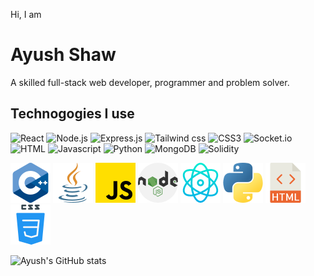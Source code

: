 Hi, I am 
# Ayush Shaw

A skilled full-stack web developer, programmer and problem solver.

## Technogogies I use

![React](https://img.shields.io/badge/React-334155?style=for-the-badge&logo=react&logoColor=61DAFB)
![Node.js](https://img.shields.io/badge/Node.js-374151?style=for-the-badge&logo=node.js&logoColor=61DA0B)
![Express.js](https://img.shields.io/badge/Express.JS-334155?style=for-the-badge&logo=express&logoColor=0ea5e9)
![Tailwind css](https://img.shields.io/badge/Tailwind.CSS-334151?style=for-the-badge&logo=tailwindcss&logoColor=06b6d4)
![CSS3](https://img.shields.io/badge/CSS-334151?style=for-the-badge&logo=css3&logoColor=green)
![Socket.io](https://img.shields.io/badge/Socket.io-334151?style=for-the-badge&logo=socket.io&logoColor=209a23)
![HTML](https://img.shields.io/badge/HTML-334151?style=for-the-badge&logo=html5&logoColor=facc15)
![Javascript](https://img.shields.io/badge/JavaScript-334151?style=for-the-badge&logo=javascript&logoColor=fb923c)
![Python](https://img.shields.io/badge/Python-334151?style=for-the-badge&logo=python&logoColor=f43f5e)
![MongoDB](https://img.shields.io/badge/MongoDB-334151?style=for-the-badge&logo=mongodb&logoColor=14b8a6)
![Solidity](https://img.shields.io/badge/Solidity-334151?style=for-the-badge&logo=solidity&logoColor=ef4444)

<div>
<img src="./images/c++.png">
<img src="./images/java.png">
<img src="./images/js.png">
<img src="./images/nodejs.png">
<img src="./images/react.png">
<img src="./images/python.png">
<img src="./images/html.png">
<img src="./images/css.png">
</div>

![Ayush's GitHub stats](https://github-readme-stats.vercel.app/api?username=ayushshaw90&show_icons=true&theme=gruvbox)
<!-- ![Ayush's contribution graph](https://activity-graph.herokuapp.com/graph?username=ayushshaw90&theme=github) -->
